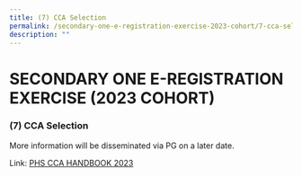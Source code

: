 ```yaml
---
title: (7) CCA Selection
permalink: /secondary-one-e-registration-exercise-2023-cohort/7-cca-selection/
description: ""
---
```

# **SECONDARY ONE E-REGISTRATION EXERCISE (2023 COHORT)**

### (7) CCA Selection

More information will be disseminated via PG on a later date.

Link: [PHS CCA HANDBOOK 2023](https://drive.google.com/drive/folders/1M-PNtcyBwCY9GJuWtHDhNS_5yHRqBHvF?usp=sharing)